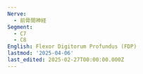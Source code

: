 ```yaml
---
Nerve:
  - 前骨間神経
Segment:
  - C7
  - C8
English: Flexor Digitorum Profundus (FDP)
lastmod: '2025-04-06'
last_edited: 2025-02-27T00:00:00.000Z
---
```



